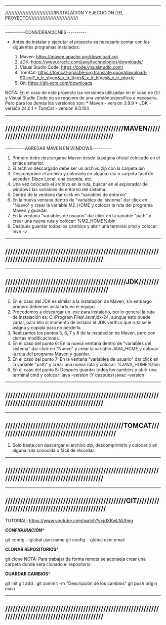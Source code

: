 ****************************************************************************************************
////////////////////////////////INSTALACIÓN Y EJECUCIÓN DEL PROYECTO////////////////////////////////
****************************************************************************************************

----------CONSIDERACIONES----------

* Antes de instalar y ejecutar el proyecto es necesario contar con los siguientes programas instalados:
	
	1. Maven: https://maven.apache.org/download.cgi
	2. JDK: https://www.oracle.com/java/technologies/downloads/
	3. Visual Studio Code: https://code.visualstudio.com/
	4. TomCat: https://tomcat-apache-org.translate.goog/download-90.cgi?_x_tr_sl=en&_x_tr_tl=es&_x_tr_hl=es&_x_tr_pto=tc
	5. Git: https://git-scm.com/downloads

NOTA: En el caso de este proyecto las versiones utilizadas en el caso de Git y Visual Studio Code no se requiere de una versión especifica o necesaria.
Pero para los demás las versiones son:
	* Maven - versión 3.9.9
	* JDK - versión 24.0.1
	* TomCat - versión 9.0.104

----------------------------------------------------------------------------------------------------
///////////////////////////////////////////////MAVEN////////////////////////////////////////////////
----------------------------------------------------------------------------------------------------

----------AGREGAR MAVEN EN WINDOWS----------

1. Primero debe descargarse Maven desde la página oficial colocado en el enlace anterior.
2. El archivo descargado debe ser un archivo zip con la carpeta bin
3. Descomprimir el archivo y colocarlo en alguna ruta o carpeta fácil de acceder: Disco Local, una carpeta, etc.
4. Una vez colocado el archivo en la ruta, buscar en el explorador de windows las variables de entorno del sistema.
5. Dentro de la ventana dar click en "variables de entorno".
6. En la nueva ventana dentro de "variables del sistema" dar click en "Nuevo" y crear la variable M2_HOME y colocar la ruta del programa Maven y guardar.
7. En la ventana "variables de usuario" dar click en la variable "path" y crear una nueva ruta y colocar: %M2_HOME%\bin
8. Después guardar todos los cambios y abrir una terminal cmd y colocar: mvn -v

----------------------------------------------------------------------------------------------------
////////////////////////////////////////////////////////////////////////////////////////////////////
----------------------------------------------------------------------------------------------------

----------------------------------------------------------------------------------------------------
////////////////////////////////////////////////JDK/////////////////////////////////////////////////
----------------------------------------------------------------------------------------------------

1. En el caso del JDK es similar a la instalación de Maven, sin embargo primero debemos instalarlo en el equipo.
2. Procedemos a descargar un .exe para instalarlo, por lo general la ruta de instalación es: C:\Program Files\Java\jdk-24, aunque esto puede variar, para ello al momento de instalar el JDK verifica que ruta se le asigna y copiala para no perderla.
3. Realizamos los puntos 5, 6, 7 y 8 de la instalación de Maven, pero con ciertas modificaciones.
4. En el caso del punto 6: En la nueva ventana dentro de "variables del sistema" dar click en "Nuevo" y crear la variable JAVA_HOME y colocar la ruta del programa Maven y guardar.
5. En el caso del punto 7: En la ventana "variables de usuario" dar click en la variable "path" y crear una nueva ruta y colocar: %JAVA_HOME%\bin
6. En el caso del punto 8: Después guardar todos los cambios y abrir una terminal cmd y colocar: java -version (Y despues) javac -version

----------------------------------------------------------------------------------------------------
////////////////////////////////////////////////////////////////////////////////////////////////////
----------------------------------------------------------------------------------------------------

----------------------------------------------------------------------------------------------------
///////////////////////////////////////////////TOMCAT///////////////////////////////////////////////
----------------------------------------------------------------------------------------------------

1. Solo basta con descargar el archivo zip, descomprimirlo y colocarlo en alguna ruta conocida o fácil de recordar.

----------------------------------------------------------------------------------------------------
////////////////////////////////////////////////////////////////////////////////////////////////////
----------------------------------------------------------------------------------------------------

----------------------------------------------------------------------------------------------------
////////////////////////////////////////////////GIT/////////////////////////////////////////////////
----------------------------------------------------------------------------------------------------

TUTORIAL: https://www.youtube.com/watch?v=jdXKwLNUfmg

*******************************************CONFIGURACIÓN********************************************

git config --global user.name <NombreDeUsuario>
git config --global user.email <email>


****************************************CLONAR REPOSITORIOS*****************************************

git clone <URL>
NOTA: Para trabajar de forma remota se aconseja crear una carpeta donde sera clonado el repositorio


******************************************GUARDAR CAMBIOS*******************************************

git init
git add .
git commit -m "Descripción de los cambios"
git push origin main

----------------------------------------------------------------------------------------------------
////////////////////////////////////////////////////////////////////////////////////////////////////
----------------------------------------------------------------------------------------------------
